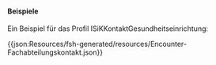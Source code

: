 #### Beispiele

Ein Beispiel für das Profil ISiKKontaktGesundheitseinrichtung:

{{json:Resources/fsh-generated/resources/Encounter-Fachabteilungskontakt.json}}